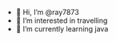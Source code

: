 - 👋 Hi, I’m @ray7873
- 👀 I’m interested in travelling
- 🌱 I’m currently learning java


<!---
ray7873/ray7873 is a ✨ special ✨ repository because its `README.md` (this file) appears on your GitHub profile.
You can click the Preview link to take a look at your changes.
--->
